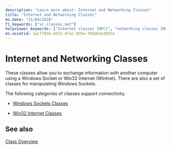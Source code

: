 ```yaml
---
description: "Learn more about: Internet and Networking Classes"
title: "Internet and Networking Classes"
ms.date: "11/04/2016"
f1_keywords: ["vc.classes.net"]
helpviewer_keywords: ["Internet classes [MFC]", "networking classes [MFC]"]
ms.assetid: 1acf793d-ebf2-4fac-97be-703d62e3897e
---
```

# Internet and Networking Classes

These classes allow you to exchange information with another computer using a Windows Socket or Win32 Internet (WinInet). There are also a set of classes for manipulating Windows Sockets.

The following categories of classes support connectivity.

- [Windows Sockets Classes](windows-sockets-classes.md)

- [Win32 Internet Classes](win32-internet-classes.md)

## See also

[Class Overview](class-library-overview.md)
